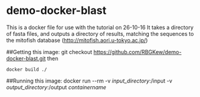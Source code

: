 # demo-docker-blast

This is a docker file for use with the tutorial on 26-10-16
It takes a directory of fasta files, and outputs a directory of results, matching the sequences to the mitofish database (http://mitofish.aori.u-tokyo.ac.jp/)

##Getting this image:
    git checkout https://github.com/RBGKew/demo-docker-blast.git
then

    docker build ./
##Running this image:
    docker run --rm -v *input_directory*:/input -v *output_directory*:/output *containername*


